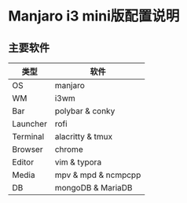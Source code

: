 # Manjaro i3 mini版配置说明

## 主要软件

| 类型 | 软件                      |
| -------- | ------------------------- |
| OS       | manjaro                   |
| WM       | i3wm                      |
| Bar      | polybar & conky           |
| Launcher | rofi                      |
| Terminal | alacritty & tmux          |
| Browser  | chrome                    |
| Editor   | vim & typora              |
| Media    | mpv & mpd & ncmpcpp       |
| DB       | mongoDB & MariaDB         |
